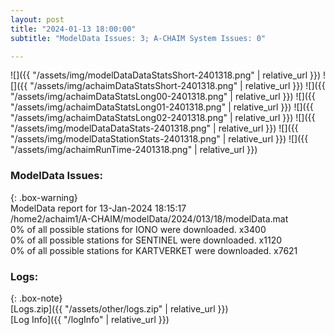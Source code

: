 ```yaml
---
layout: post
title: "2024-01-13 18:00:00"
subtitle: "ModelData Issues: 3; A-CHAIM System Issues: 0"

---
```


![]({{ "/assets/img/modelDataDataStatsShort-2401318.png" | relative_url }})
![]({{ "/assets/img/achaimDataStatsShort-2401318.png" | relative_url }})
![]({{ "/assets/img/achaimDataStatsLong00-2401318.png" | relative_url }})
![]({{ "/assets/img/achaimDataStatsLong01-2401318.png" | relative_url }})
![]({{ "/assets/img/achaimDataStatsLong02-2401318.png" | relative_url }})
![]({{ "/assets/img/modelDataDataStats-2401318.png" | relative_url }})
![]({{ "/assets/img/modelDataStationStats-2401318.png" | relative_url }})
![]({{ "/assets/img/achaimRunTime-2401318.png" | relative_url }})


### ModelData Issues:  
  
{: .box-warning}  
 ModelData report for 13-Jan-2024 18:15:17   
 /home2/achaim1/A-CHAIM/modelData/2024/013/18/modelData.mat   
 0% of all possible stations for IONO were downloaded. x3400   
 0% of all possible stations for SENTINEL were downloaded. x1120   
 0% of all possible stations for KARTVERKET were downloaded. x7621   
  


### Logs:  
  
{: .box-note}  
[Logs.zip]({{ "/assets/other/logs.zip" | relative_url }})  
[Log Info]({{ "/logInfo" | relative_url }})  
